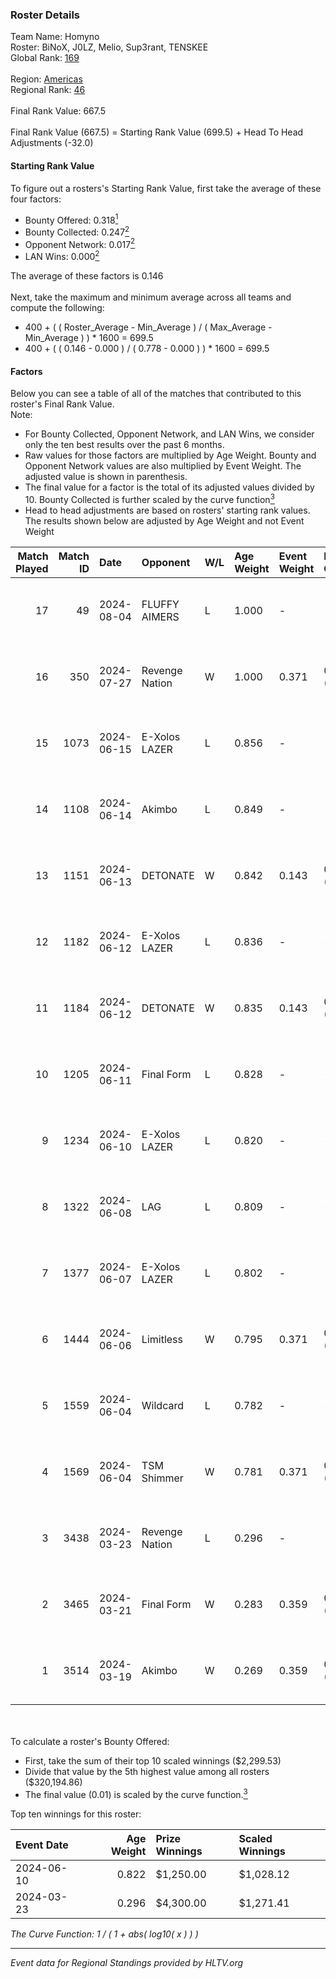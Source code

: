 ### Roster Details<br />
Team Name: Homyno<br />
Roster: BiNoX, J0LZ, Melio, Sup3rant, TENSKEE<br />
Global Rank: [169](../standings_global.md)<br />
<br />
Region: [Americas]( ../standings_americas.md)<br />
Regional Rank: [46]( ../standings_americas.md)<br />
<br />
Final Rank Value:  667.5<br />
<br />
Final Rank Value (667.5) = Starting Rank Value (699.5) + Head To Head Adjustments (-32.0)<br />

#### Starting Rank Value<br />
To figure out a rosters's Starting Rank Value, first take the average of these four factors:<br />
- Bounty Offered: 0.318[<sup>1</sup>](#table2)
- Bounty Collected: 0.247[<sup>2</sup>](#table1)
- Opponent Network: 0.017[<sup>2</sup>](#table1)
- LAN Wins: 0.000[<sup>2</sup>](#table1)

The average of these factors is 0.146<br />
<br />
Next, take the maximum and minimum average across all teams and compute the following:<br />
- 400 + ( ( Roster_Average - Min_Average ) / ( Max_Average - Min_Average ) ) * 1600 = 699.5
- 400 + ( ( 0.146 - 0.000 ) / ( 0.778 - 0.000 ) ) * 1600 = 699.5


#### Factors<br />
Below you can see a table of all of the matches that contributed to this roster's Final Rank Value.<br />
Note:<br />

- For Bounty Collected, Opponent Network, and LAN Wins, we consider only the ten best results over the past 6 months.
- Raw values for those factors are multiplied by Age Weight. Bounty and Opponent Network values are also multiplied by Event Weight. The adjusted value is shown in parenthesis.
- The final value for a factor is the total of its adjusted values divided by 10. Bounty Collected is further scaled by the curve function[<sup>3</sup>](#curveFunction)
- Head to head adjustments are based on rosters' starting rank values. The results shown below are adjusted by Age Weight and not Event Weight
<span id="table1"></span><br />


| Match Played | Match ID | Date       | Opponent       | W/L | Age Weight | Event Weight | Bounty Collected | Opponent Network | LAN Wins  | H2H Adj. | Roster                                |
| -: | -: | :- | :- | :- | :- | :- | :- | :- | :- | -: | :- |
|           17 |       49 | 2024-08-04 | FLUFFY AIMERS  | L   | 1.000      | -            | -                | -                | -         |   -13.34 | BiNoX, J0LZ, Melio, Sup3rant, TENSKEE |
|           16 |      350 | 2024-07-27 | Revenge Nation | W   | 1.000      | 0.371        | 0.006 (0.002)    | 0.097 (0.036)    | 0 (0.000) |    17.16 | BiNoX, Gabie, J0LZ, Melio, TENSKEE    |
|           15 |     1073 | 2024-06-15 | E-Xolos LAZER  | L   | 0.856      | -            | -                | -                | -         |    -9.04 | Gabie, J0LZ, Melio, TENSKEE, YuZ      |
|           14 |     1108 | 2024-06-14 | Akimbo         | L   | 0.849      | -            | -                | -                | -         |    -8.92 | Gabie, J0LZ, Melio, TENSKEE, YuZ      |
|           13 |     1151 | 2024-06-13 | DETONATE       | W   | 0.842      | 0.143        | 0.000 (0.000)    | 0.071 (0.008)    | 0 (0.000) |     8.12 | Gabie, J0LZ, Melio, TENSKEE, YuZ      |
|           12 |     1182 | 2024-06-12 | E-Xolos LAZER  | L   | 0.836      | -            | -                | -                | -         |    -9.27 | Gabie, J0LZ, Melio, TENSKEE, YuZ      |
|           11 |     1184 | 2024-06-12 | DETONATE       | W   | 0.835      | 0.143        | 0.000 (0.000)    | 0.071 (0.008)    | 0 (0.000) |     7.76 | Gabie, J0LZ, Melio, TENSKEE, YuZ      |
|           10 |     1205 | 2024-06-11 | Final Form     | L   | 0.828      | -            | -                | -                | -         |   -14.52 | Gabie, J0LZ, Melio, TENSKEE, YuZ      |
|            9 |     1234 | 2024-06-10 | E-Xolos LAZER  | L   | 0.820      | -            | -                | -                | -         |   -10.24 | Gabie, J0LZ, Melio, TENSKEE, YuZ      |
|            8 |     1322 | 2024-06-08 | LAG            | L   | 0.809      | -            | -                | -                | -         |    -8.34 | Gabie, J0LZ, Melio, TENSKEE, YuZ      |
|            7 |     1377 | 2024-06-07 | E-Xolos LAZER  | L   | 0.802      | -            | -                | -                | -         |   -11.25 | Gabie, J0LZ, Melio, TENSKEE, YuZ      |
|            6 |     1444 | 2024-06-06 | Limitless      | W   | 0.795      | 0.371        | 0.001 (0.000)    | 0.159 (0.047)    | 0 (0.000) |     9.14 | Gabie, J0LZ, Melio, TENSKEE, YuZ      |
|            5 |     1559 | 2024-06-04 | Wildcard       | L   | 0.782      | -            | -                | -                | -         |    -4.83 | Gabie, J0LZ, Melio, TENSKEE, YuZ      |
|            4 |     1569 | 2024-06-04 | TSM Shimmer    | W   | 0.781      | 0.371        | 0.020 (0.006)    | 0.191 (0.055)    | 0 (0.000) |    12.54 | Gabie, J0LZ, Melio, TENSKEE, YuZ      |
|            3 |     3438 | 2024-03-23 | Revenge Nation | L   | 0.296      | -            | -                | -                | -         |    -4.63 | Gabie, J0LZ, Melio, TENSKEE, YuZ      |
|            2 |     3465 | 2024-03-21 | Final Form     | W   | 0.283      | 0.359        | 0.003 (0.000)    | 0.063 (0.006)    | 0 (0.000) |     3.85 | Gabie, J0LZ, Melio, TENSKEE, YuZ      |
|            1 |     3514 | 2024-03-19 | Akimbo         | W   | 0.269      | 0.359        | 0.003 (0.000)    | 0.071 (0.007)    | 0 (0.000) |     3.81 | Gabie, J0LZ, Melio, TENSKEE, YuZ      |

<br />
<span id="table2"></span><br />
To calculate a roster's Bounty Offered:<br />

- First, take the sum of their top 10 scaled winnings ($2,299.53)
- Divide that value by the 5th highest value among all rosters ($320,194.86)
- The final value (0.01) is scaled by the curve function.[<sup>3</sup>](#curveFunction)

Top ten winnings for this roster:<br />

| Event Date | Age Weight | Prize Winnings | Scaled Winnings |
| :- | -: | :- | :- |
| 2024-06-10 |      0.822 | $1,250.00      | $1,028.12       |
| 2024-03-23 |      0.296 | $4,300.00      | $1,271.41       |


<span id="curveFunction"></span>_The Curve Function: 1 / ( 1 + abs( log10( x ) ) )_<br />

---
_Event data for Regional Standings provided by HLTV.org_<br />
